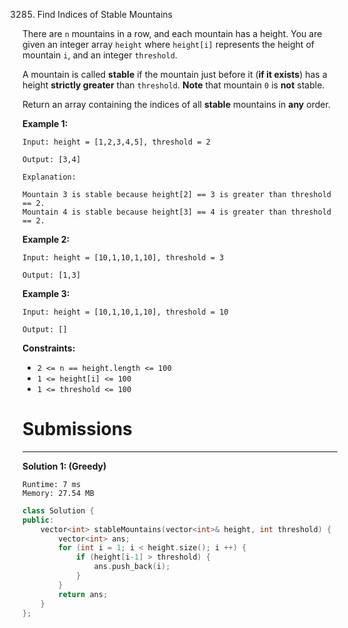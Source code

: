 3285. Find Indices of Stable Mountains

There are `n` mountains in a row, and each mountain has a height. You are given an integer array `height` where `height[i]` represents the height of mountain `i`, and an integer `threshold`.

A mountain is called **stable** if the mountain just before it (**if it exists**) has a height **strictly greater** than `threshold`. **Note** that mountain `0` is **not** stable.

Return an array containing the indices of all **stable** mountains in **any** order.

 

**Example 1:**
```
Input: height = [1,2,3,4,5], threshold = 2

Output: [3,4]

Explanation:

Mountain 3 is stable because height[2] == 3 is greater than threshold == 2.
Mountain 4 is stable because height[3] == 4 is greater than threshold == 2.
```

**Example 2:**
```
Input: height = [10,1,10,1,10], threshold = 3

Output: [1,3]
```

**Example 3:**
```
Input: height = [10,1,10,1,10], threshold = 10

Output: []
```
 

**Constraints:**

* `2 <= n == height.length <= 100`
* `1 <= height[i] <= 100`
* `1 <= threshold <= 100`

# Submissions
---
**Solution 1: (Greedy)**
```
Runtime: 7 ms
Memory: 27.54 MB
```
```c++
class Solution {
public:
    vector<int> stableMountains(vector<int>& height, int threshold) {
        vector<int> ans;
        for (int i = 1; i < height.size(); i ++) {
            if (height[i-1] > threshold) {
                ans.push_back(i);
            }
        }
        return ans;
    }
};
```
